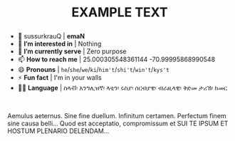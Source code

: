 # <p align="center">EXAMPLE TEXT</p>

- 👋 sussurkrauQ | **emaN**
- 👀 **I’m interested in** | Nothing
- 🌱 **I’m currently serve** | Zero purpose
- 📫 **How to reach me** | 25.000305548361144 -70.99995868990548
- 😄 **Pronouns** | `he`/`she`/`we`/`ki`/`him't`/`shi't`/`win't`/`kys't`
- ⚡ **Fun fact** | I'm in your walls
- 👨‍💻 **Language** | ስላቭ፡ እንግሊዝኛ፡ ላቲን፡ ሩስያ፡ ሰርብያዊ፡ ብራዚላዊ፡ ቅድመ ታሪኽ፡ ክመር

<br />

Aemulus aeternus. Sine fine duellum. Infinitum certamen. Perfectum finem sine causa belli...
Quod est acceptatio, compromissum et SUI TE IPSUM ET HOSTUM PLENARIO DELENDAM...
